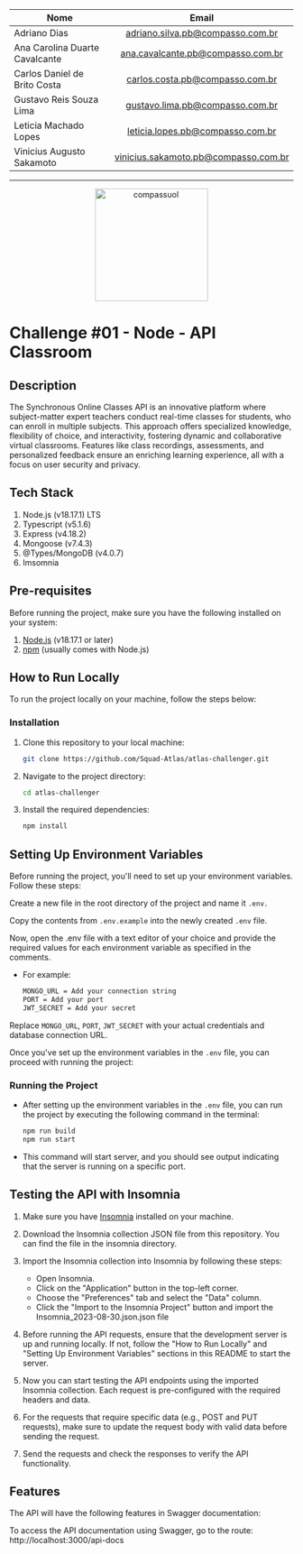 <div align="center">

  
| Nome     |      Email    |
|----------|:-------------:|
| Adriano Dias                   |   adriano.silva.pb@compasso.com.br      |
| Ana Carolina Duarte Cavalcante |   ana.cavalcante.pb@compasso.com.br     | Migrou para outra Squad
| Carlos Daniel de Brito Costa   |   carlos.costa.pb@compasso.com.br       |
| Gustavo Reis Souza Lima        |   gustavo.lima.pb@compasso.com.br       |
| Leticia Machado Lopes          |   leticia.lopes.pb@compasso.com.br      |
| Vinicius Augusto Sakamoto      |   vinicius.sakamoto.pb@compasso.com.br  |

  
</div>


---------------------------------------------------------------------


<div align="center">
<a href="/">
  <img src="https://stc.uol.com/g/sobreuol/images/footer/compass-logo.svg?v=3.9.44" alt="compassuol" width="200">
</a>
</div>

# Challenge #01 - Node - API Classroom

## Description
The Synchronous Online Classes API is an innovative platform where subject-matter expert teachers conduct real-time classes for students, who can enroll in multiple subjects. This approach offers specialized knowledge, flexibility of choice, and interactivity, fostering dynamic and collaborative virtual classrooms. Features like class recordings, assessments, and personalized feedback ensure an enriching learning experience, all with a focus on user security and privacy.

## Tech Stack

1. Node.js (v18.17.1) LTS
2. Typescript (v5.1.6)
3. Express (v4.18.2)
4. Mongoose (v7.4.3)
5. @Types/MongoDB (v4.0.7) 
6. Imsomnia

## Pre-requisites

Before running the project, make sure you have the following installed on your system:

1. [Node.js](https://nodejs.org/) (v18.17.1 or later)
2. [npm](https://www.npmjs.com/) (usually comes with Node.js)


## How to Run Locally

To run the project locally on your machine, follow the steps below:

### Installation

1. Clone this repository to your local machine:

   ```bash
   git clone https://github.com/Squad-Atlas/atlas-challenger.git

2. Navigate to the project directory:
   
   ```bash
   cd atlas-challenger

3. Install the required dependencies:

   ```bash
   npm install

## Setting Up Environment Variables

Before running the project, you'll need to set up your environment variables. Follow these steps:

Create a new file in the root directory of the project and name it `.env.`

Copy the contents from `.env.example` into the newly created `.env` file.

Now, open the .env file with a text editor of your choice and provide the required values for each environment variable as specified in the comments.

- For example:

   ```bash
   MONGO_URL = Add your connection string
   PORT = Add your port
   JWT_SECRET = Add your secret

Replace `MONGO_URL`, `PORT`, `JWT_SECRET` with your actual credentials and database connection URL.

Once you've set up the environment variables in the `.env` file, you can proceed with running the project:

### Running the Project

- After setting up the environment variables in the `.env` file, you can run the project by executing the following command in the terminal:

   ```bash
   npm run build
   npm run start

- This command will start server, and you should see output indicating that the server is running on a specific port. 

## Testing the API with Insomnia

1. Make sure you have [Insomnia](https://insomnia.rest/download) installed on your machine.

2. Download the Insomnia collection JSON file from this repository. You can find the file in the insomnia directory.

3. Import the Insomnia collection into Insomnia by following these steps:
   - Open Insomnia.
   - Click on the "Application" button in the top-left corner.
   - Choose the "Preferences" tab and select the "Data" column.
   - Click the "Import to the Insomnia Project" button and import the Insomnia_2023-08-30.json.json file

4. Before running the API requests, ensure that the development server is up and running locally. If not, follow the "How to Run Locally" and "Setting Up Environment Variables" sections in this README to start the server.

5. Now you can start testing the API endpoints using the imported Insomnia collection. Each request is pre-configured with the required headers and data.

6. For the requests that require specific data (e.g., POST and PUT requests), make sure to update the request body with valid data before sending the request.

7. Send the requests and check the responses to verify the API functionality.

## Features

The API will have the following features in Swagger documentation:

To access the API documentation using Swagger, go to the route: http://localhost:3000/api-docs
